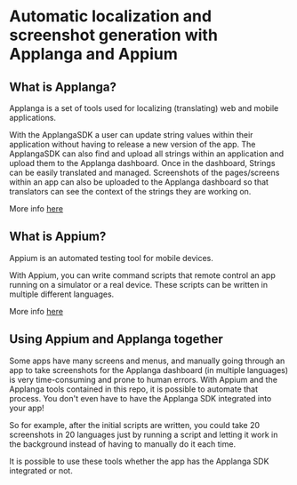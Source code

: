 # Automatic localization and screenshot generation with Applanga and Appium

## What is Applanga?
Applanga is a set of tools used for localizing (translating) web and mobile applications. 

With the ApplangaSDK a user can update string values within their application without having to release a new version of the app. The ApplangaSDK can also find and upload all strings within an application and upload them to the Applanga dashboard. Once in the dashboard, Strings can be easily translated and managed. Screenshots of the pages/screens within an app can also be uploaded to the Applanga dashboard so that translators can see the context of the strings they are working on. 

More info [here](https://www.applanga.com/)

## What is Appium?

Appium is an automated testing tool for mobile devices. 

With Appium, you can write command scripts that remote control an app running on a simulator or a real device. These scripts can be written in multiple different languages.

More info [here](http://appium.io/)


## Using Appium and Applanga together

Some apps have many screens and menus, and manually going through an app to take screenshots for the Applanga dashboard (in multiple languages) is very time-consuming and prone to human errors. With Appium and the Applanga tools contained in this repo, it is possible to automate that process. You don't even have to have the Applanga SDK integrated into your app! 

So for example, after the initial scripts are written, you could take 20 screenshots in 20 languages just by running a script and letting it work in the background instead of having to manually do it each time.

It is possible to use these tools whether the app has the Applanga SDK integrated or not.
